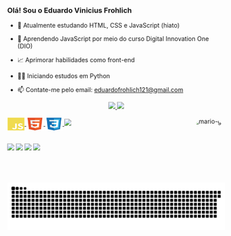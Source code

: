 ### Olá! Sou o Eduardo Vinicius Frohlich

- 🔭 Atualmente estudando HTML, CSS e JavaScript (hiato)
- 🌱 Aprendendo JavaScript por meio do curso Digital Innovation One (DIO)
- 📈 Aprimorar habilidades como front-end
- 👨‍💻 Iniciando estudos em Python

- 📫 Contate-me pelo email: eduardofrohlich121@gmail.com

<div align="center">
  <a href="https://github.com/eduardofrohlich">
  <img height="180em" src="https://github-readme-stats.vercel.app/api?username=eduardofrohlich&show_icons=true&theme=dracula&include_all_commits=true&count_private=true"/>
  <img height="180em" src="https://github-readme-stats.vercel.app/api/top-langs/?username=eduardofrohlich&layout=compact&langs_count=7&theme=dracula"/>
</div>
<div style="display: inline_block"><br>
  <img align="center" alt="edu-Js" height="30" width="40" src="https://raw.githubusercontent.com/devicons/devicon/master/icons/javascript/javascript-plain.svg">
  <img align="center" alt="edu-HTML" height="30" width="40" src="https://raw.githubusercontent.com/devicons/devicon/master/icons/html5/html5-original.svg">
  <img align="center" alt="edu-CSS" height="30" width="40" src="https://raw.githubusercontent.com/devicons/devicon/master/icons/css3/css3-original.svg">
  <img src="https://cdn.jsdelivr.net/gh/devicons/devicon/icons/java/java-original-wordmark.svg" />        
  <img align="right" alt="mario-gif" height="150" style="border-radius:50px;" src="https://cdn.discordapp.com/attachments/759137949337255940/892860358740562021/gif_do_mario.gif">
</div>
  
  ##
 
<div> 
  <a href="https://www.instagram.com/eduardo_frohlich/" target="_blank"><img src="https://img.shields.io/badge/-Instagram-%23E4405F?style=for-the-badge&logo=instagram&logoColor=white" target="_blank"></a>
 	<a href="https://www.twitch.tv/gokucaju" target="_blank"><img src="https://img.shields.io/badge/Twitch-9146FF?style=for-the-badge&logo=twitch&logoColor=white" target="_blank"></a> 
  <a href = "mailto:eduardofrohlich121@gmail.com"><img src="https://img.shields.io/badge/-Gmail-%23333?style=for-the-badge&logo=gmail&logoColor=white" target="_blank"></a>
  <a href="https://www.linkedin.com/in/eduardo-frohlich-666b00217/" target="_blank"><img src="https://img.shields.io/badge/-LinkedIn-%230077B5?style=for-the-badge&logo=linkedin&logoColor=white" target="_blank"></a> 
 
  ![Snake animation](https://github.com/eduardofrohlich/eduardofrohlich/blob/output/github-contribution-grid-snake.svg)
 
</div>



